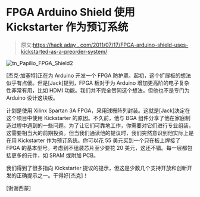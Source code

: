 # FPGA Arduino Shield 使用 Kickstarter 作为预订系统

> 原文:[https://hack aday . com/2011/07/17/FPGA-arduino-shield-uses-kickstarted-as-a-preorder-system/](https://hackaday.com/2011/07/17/fpga-arduino-shield-uses-kickstarted-as-a-preorder-system/)

![](../Images/38d6f2b5d3b9994f96d57be835c5b553.png "tn_Papilio_FPGA_Shield2")

[杰克·加塞特]正在为 Arduino 开发一个 FPGA 防护罩。起初，这个扩展板的想法似乎有点傻。但是[Jack]提到，FPGA 板对于为 Arduino 增加更高阶的电子复杂性非常有用，比如 HDMI 功能。我们并不完全赞同这个想法，但他也不是专门为 Arduino 设计这块板。

计划是使用 Xilinx Spartan 3A FPGA，采用球栅阵列封装。这就是[Jack]决定在这个项目中使用 Kickstarter 的原因。不久前，他与 BGA 组件分享了他在家庭制造过程中遇到的一些问题。为了让它们可靠地工作，你需要对它们进行专业组装，这需要相当大的前期投资。但当我们通读他的提议时，我们突然意识到他实际上是在用 Kickstarter 作为预订系统。你可以花 55 美元买到一个只在板上焊接了 FPGA 的基本型号。考虑到不组装芯片至少要花 20 美元，这还不错。每一层都包括更多的元件，如 SRAM 或附加 PCB。

我们得到了很多指向 Kickstarter 提议的提示，但这是少数几个支持开放和创新开发的正确提示之一。干得好[杰克]！

[谢谢西蒙]